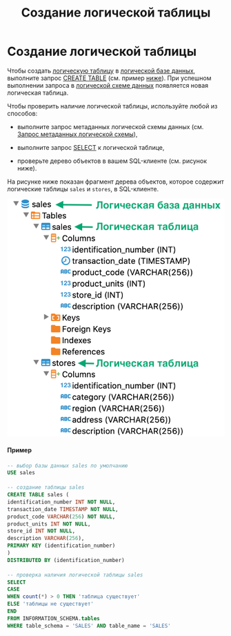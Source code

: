 ﻿---
layout: default
title: Создание логической таблицы
nav_order: 3
parent: Управление схемой данных
grand_parent: Работа с системой
has_children: false
---

Создание логической таблицы
===========================

Чтобы создать [логическую таблицу](../../../Обзор_понятий_компонентов_и_связей/Основные_понятия/Логическая_таблица/Логическая_таблица.md) 
в [логической базе данных](../../../Обзор_понятий_компонентов_и_связей/Основные_понятия/Логическая_база_данных/Логическая_база_данных.md), 
выполните запрос [CREATE TABLE](../../../Справочная_информация/Запросы_SQLplus/CREATE_TABLE/CREATE_TABLE.md) 
(см. пример [ниже](<LINK>)). При успешном выполнении запроса в 
[логической схеме данных](../../../Обзор_понятий_компонентов_и_связей/Основные_понятия/Логическая_схема_данных/Логическая_схема_данных.md) 
появляется новая логическая таблица.

Чтобы проверить наличие логической таблицы, используйте любой из способов:

*   выполните запрос метаданных логической схемы данных 
    (см. [Запрос метаданных логической схемы](../Запрос_метаданных_логической_схемы/Запрос_метаданных_логической_схемы.md)),

*   выполните запрос [SELECT](../../../Справочная_информация/Запросы_SQLplus/SELECT/SELECT.md) к логической 
    таблице,

*   проверьте дерево объектов в вашем SQL-клиенте (см. рисунок ниже).


На рисунке ниже показан фрагмент дерева объектов, которое содержит логические таблицы `sales` и `stores`, 
в SQL-клиенте.

![Alt text](Логическая_таблица.png)

#### Пример
```sql
-- выбор базы данных sales по умолчанию
USE sales

-- создание таблицы sales
CREATE TABLE sales (
identification_number INT NOT NULL,
transaction_date TIMESTAMP NOT NULL,
product_code VARCHAR(256) NOT NULL,
product_units INT NOT NULL,
store_id INT NOT NULL,
description VARCHAR(256),
PRIMARY KEY (identification_number)
)
DISTRIBUTED BY (identification_number)

-- проверка наличия логической таблицы sales
SELECT
CASE
WHEN count(*) > 0 THEN 'таблица существует'
ELSE 'таблицы не существует'
END
FROM INFORMATION_SCHEMA.tables
WHERE table_schema = 'SALES' AND table_name = 'SALES'
```

